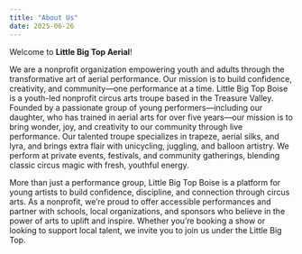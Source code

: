 ```yaml
---
title: "About Us"
date: 2025-06-26
---
```


Welcome to **Little Big Top Aerial**!

We are a nonprofit organization empowering youth and adults through the transformative art of aerial performance. Our mission is to build confidence, creativity, and community—one performance at a time.
Little Big Top Boise is a youth-led nonprofit circus arts troupe based in the Treasure Valley. Founded by a passionate group of young performers—including our daughter, who has trained in aerial arts for over five years—our mission is to bring wonder, joy, and creativity to our community through live performance. Our talented troupe specializes in trapeze, aerial silks, and lyra, and brings extra flair with unicycling, juggling, and balloon artistry. We perform at private events, festivals, and community gatherings, blending classic circus magic with fresh, youthful energy.

More than just a performance group, Little Big Top Boise is a platform for young artists to build confidence, discipline, and connection through circus arts. As a nonprofit, we’re proud to offer accessible performances and partner with schools, local organizations, and sponsors who believe in the power of arts to uplift and inspire. Whether you’re booking a show or looking to support local talent, we invite you to join us under the Little Big Top.